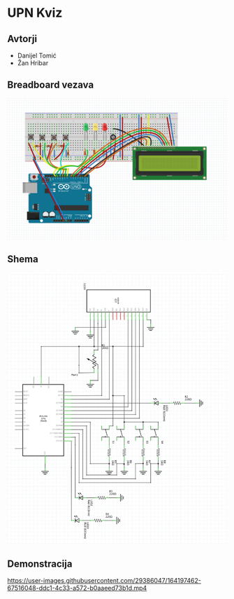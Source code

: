 # UPN Kviz

## Avtorji
* Danijel Tomić
* Žan Hribar

## Breadboard vezava
![Breadboard vezava za upn kviz](/img/schematic.png "Breadboard vezava")

## Shema
![Shema vezave za upn kviz](/img/schema.png "Shema")

## Demonstracija
https://user-images.githubusercontent.com/29386047/164197462-67516048-ddc1-4c33-a572-b0aaeed73b1d.mp4
